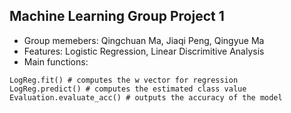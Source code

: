 ## Machine Learning Group Project 1
* Group memebers: Qingchuan Ma, Jiaqi Peng, Qingyue Ma
* Features: Logistic Regression, Linear Discrimitive Analysis
* Main functions: 
```console
LogReg.fit() # computes the w vector for regression
LogReg.predict() # computes the estimated class value
Evaluation.evaluate_acc() # outputs the accuracy of the model
```